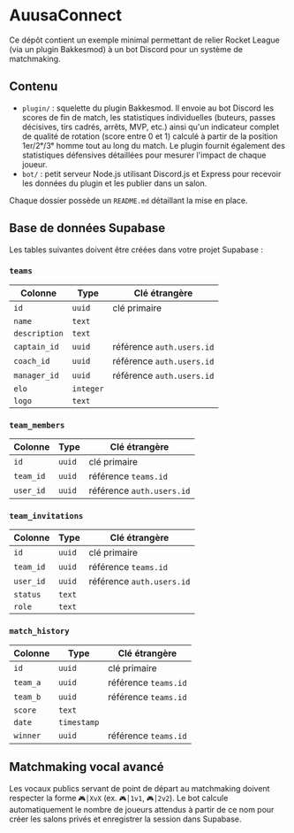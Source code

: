 # AuusaConnect

Ce dépôt contient un exemple minimal permettant de relier Rocket League (via un plugin Bakkesmod) à un bot Discord pour un système de matchmaking.

## Contenu

 - `plugin/` : squelette du plugin Bakkesmod. Il envoie au bot Discord les scores de fin de match, les statistiques individuelles (buteurs, passes décisives, tirs cadrés, arrêts, MVP, etc.) ainsi qu'un indicateur complet de qualité de rotation (score entre 0 et 1) calculé à partir de la position 1er/2ᵉ/3ᵉ homme tout au long du match. Le plugin fournit également des statistiques défensives détaillées pour mesurer l'impact de chaque joueur.
- `bot/` : petit serveur Node.js utilisant Discord.js et Express pour recevoir les données du plugin et les publier dans un salon.

Chaque dossier possède un `README.md` détaillant la mise en place.

## Base de données Supabase

Les tables suivantes doivent être créées dans votre projet Supabase :

### `teams`

| Colonne       | Type      | Clé étrangère            |
|--------------|-----------|--------------------------|
| `id`         | `uuid`    | clé primaire             |
| `name`       | `text`    |                          |
| `description`| `text`    |                          |
| `captain_id` | `uuid`    | référence `auth.users.id`|
| `coach_id`   | `uuid`    | référence `auth.users.id`|
| `manager_id` | `uuid`    | référence `auth.users.id`|
| `elo`        | `integer` |                          |
| `logo`       | `text`    |                          |

### `team_members`

| Colonne  | Type   | Clé étrangère           |
|----------|--------|-------------------------|
| `id`     | `uuid` | clé primaire            |
| `team_id`| `uuid` | référence `teams.id`    |
| `user_id`| `uuid` | référence `auth.users.id`|

### `team_invitations`

| Colonne  | Type   | Clé étrangère           |
|----------|--------|-------------------------|
| `id`     | `uuid` | clé primaire            |
| `team_id`| `uuid` | référence `teams.id`    |
| `user_id`| `uuid` | référence `auth.users.id`|
| `status` | `text` |                         |
| `role`   | `text` |                         |

### `match_history`

| Colonne  | Type       | Clé étrangère       |
|----------|------------|--------------------|
| `id`     | `uuid`     | clé primaire       |
| `team_a` | `uuid`     | référence `teams.id`|
| `team_b` | `uuid`     | référence `teams.id`|
| `score`  | `text`     |                    |
| `date`   | `timestamp`|                    |
| `winner` | `uuid`     | référence `teams.id`|

## Matchmaking vocal avancé

Les vocaux publics servant de point de départ au matchmaking doivent respecter la forme `🎮│XvX` (ex. `🎮│1v1`, `🎮│2v2`). Le bot calcule automatiquement le nombre de joueurs attendus à partir de ce nom pour créer les salons privés et enregistrer la session dans Supabase.
